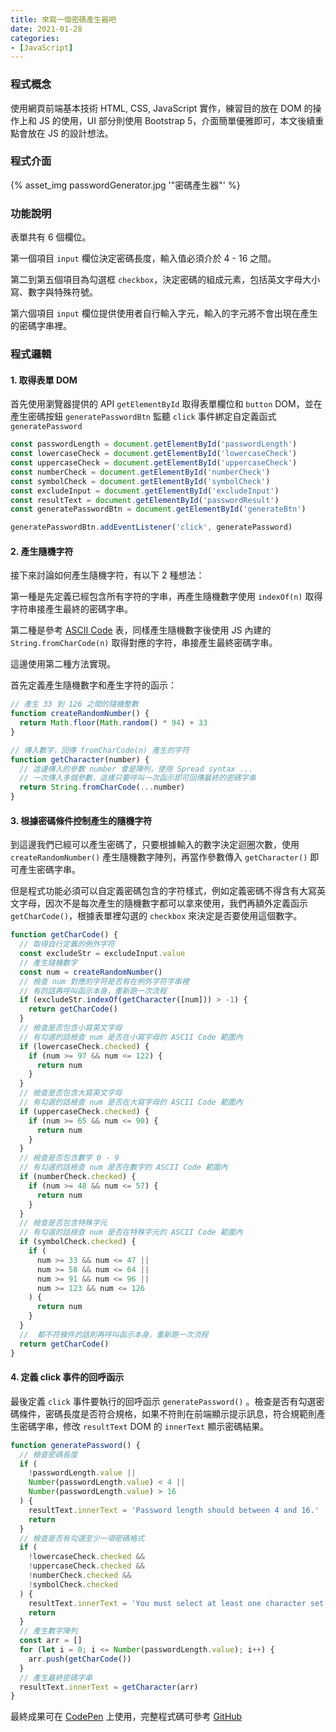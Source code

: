 ```yaml
---
title: 來寫一個密碼產生器吧
date: 2021-01-28
categories:
- [JavaScript]
---
```


### 程式概念

使用網頁前端基本技術 HTML, CSS, JavaScript 實作，練習目的放在 DOM 的操作上和 JS 的使用，UI 部分則使用 Bootstrap 5，介面簡單優雅即可，本文後續重點會放在 JS 的設計想法。

### 程式介面
{% asset_img passwordGenerator.jpg '"密碼產生器"' %}

<!-- more -->

### 功能說明

表單共有 6 個欄位。

第一個項目 `input` 欄位決定密碼長度，輸入值必須介於 4 - 16 之間。  

第二到第五個項目為勾選框 `checkbox`，決定密碼的組成元素，包括英文字母大小寫、數字與特殊符號。

第六個項目 `input` 欄位提供使用者自行輸入字元，輸入的字元將不會出現在產生的密碼字串裡。

### 程式邏輯
#### 1. 取得表單 DOM
首先使用瀏覽器提供的 API `getElementById` 取得表單欄位和 `button` DOM，並在產生密碼按鈕 `generatePasswordBtn` 監聽 `click` 事件綁定自定義函式 `generatePassword`

``` javascript
const passwordLength = document.getElementById('passwordLength')
const lowercaseCheck = document.getElementById('lowercaseCheck')
const uppercaseCheck = document.getElementById('uppercaseCheck')
const numberCheck = document.getElementById('numberCheck')
const symbolCheck = document.getElementById('symbolCheck')
const excludeInput = document.getElementById('excludeInput')
const resultText = document.getElementById('passwordResult')
const generatePasswordBtn = document.getElementById('generateBtn')

generatePasswordBtn.addEventListener('click', generatePassword)
```
#### 2. 產生隨機字符
接下來討論如何產生隨機字符，有以下 2 種想法：

第一種是先定義已經包含所有字符的字串，再產生隨機數字使用 `indexOf(n)` 取得字符串接產生最終的密碼字串。

第二種是參考 [ASCII Code](https://www.ascii-code.com/) 表，同樣產生隨機數字後使用 JS 內建的 `String.fromCharCode(n)` 取得對應的字符，串接產生最終密碼字串。

這邊使用第二種方法實現。

首先定義產生隨機數字和產生字符的函示：

``` javascript
// 產生 33 到 126 之間的隨機整數
function createRandomNumber() {
  return Math.floor(Math.random() * 94) + 33
}

// 傳入數字，回傳 fromCharCode(n) 產生的字符
function getCharacter(number) {
  // 這邊傳入的參數 number 會是陣列，使用 Spread syntax ...
  // 一次傳入多個參數，這樣只要呼叫一次函示即可回傳最終的密碼字串
  return String.fromCharCode(...number)
}
```
#### 3. 根據密碼條件控制產生的隨機字符
到這邊我們已經可以產生密碼了，只要根據輸入的數字決定迴圈次數，使用 `createRandomNumber()` 產生隨機數字陣列，再當作參數傳入 `getCharacter()` 即可產生密碼字串。

但是程式功能必須可以自定義密碼包含的字符樣式，例如定義密碼不得含有大寫英文字母，因次不是每次產生的隨機數字都可以拿來使用，我們再額外定義函示 `getCharCode()`，根據表單裡勾選的 `checkbox` 來決定是否要使用這個數字。

``` javascript
function getCharCode() {
  // 取得自行定義的例外字符
  const excludeStr = excludeInput.value
  // 產生隨機數字
  const num = createRandomNumber()
  // 檢查 num 對應的字符是否有在例外字符字串裡
  // 有的話再呼叫函示本身，重新跑一次流程
  if (excludeStr.indexOf(getCharacter([num])) > -1) {
    return getCharCode()
  }
  // 檢查是否包含小寫英文字母
  // 有勾選的話檢查 num 是否在小寫字母的 ASCII Code 範圍內
  if (lowercaseCheck.checked) {
    if (num >= 97 && num <= 122) {
      return num
    }
  }
  // 檢查是否包含大寫英文字母
  // 有勾選的話檢查 num 是否在大寫字母的 ASCII Code 範圍內
  if (uppercaseCheck.checked) {
    if (num >= 65 && num <= 90) {
      return num
    }
  }
  // 檢查是否包含數字 0 - 9
  // 有勾選的話檢查 num 是否在數字的 ASCII Code 範圍內
  if (numberCheck.checked) {
    if (num >= 48 && num <= 57) {
      return num
    }
  }
  // 檢查是否包含特殊字元
  // 有勾選的話檢查 num 是否在特殊字元的 ASCII Code 範圍內
  if (symbolCheck.checked) {
    if (
      num >= 33 && num <= 47 ||
      num >= 58 && num <= 64 ||
      num >= 91 && num <= 96 ||
      num >= 123 && num <= 126
    ) {
      return num
    }
  }
  //  都不符條件的話則再呼叫函示本身，重新跑一次流程
  return getCharCode()
}
```
#### 4. 定義 click 事件的回呼函示
最後定義 `click` 事件要執行的回呼函示  `generatePassword()` 。檢查是否有勾選密碼條件，密碼長度是否符合規格，如果不符則在前端顯示提示訊息，符合規範則產生密碼字串，修改 
 `resultText` DOM 的 `innerText` 顯示密碼結果。
``` javascript
function generatePassword() {
  // 檢查密碼長度
  if (
    !passwordLength.value ||
    Number(passwordLength.value) < 4 ||
    Number(passwordLength.value) > 16
  ) {
    resultText.innerText = 'Password length should between 4 and 16.'
    return
  }
  // 檢查是否有勾選至少一項密碼格式
  if (
    !lowercaseCheck.checked &&
    !uppercaseCheck.checked &&
    !numberCheck.checked &&
    !symbolCheck.checked
  ) {
    resultText.innerText = 'You must select at least one character set.'
    return
  }
  // 產生數字陣列
  const arr = []
  for (let i = 0; i <= Number(passwordLength.value); i++) {
    arr.push(getCharCode())
  }
  // 產生最終密碼字串
  resultText.innerText = getCharacter(arr)
}
```

最終成果可在 [CodePen](https://codepen.io/yamsiu/pen/ZEBzXgP) 上使用，完整程式碼可參考 [GitHub](https://github.com/iamsiutw/Password-Generator)
